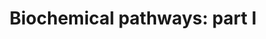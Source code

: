 ---
annotations:
- type: Pathway Ontology
  value: classic metabolic pathway
authors:
- Pieter Giesbertz
- Egonw
- DeSl
- MaintBot
- DrLightbourn
- Fehrhart
- Eweitz
description: This is a representation of the "Biochemical Pathways Part I" map provided
  by Roche and edited by Gerhard Michal. It exclusively represents metabolites of
  mammalian pathways. This pathway might be used to get a first impression of changes
  in primary metabolic pathways in metabolomics datasets.
last-edited: 2021-05-22
organisms:
- Homo sapiens
redirect_from:
- /index.php/Pathway:WP3604
- /instance/WP3604
schema-jsonld:
- '@context': https://schema.org/
  '@id': https://wikipathways.github.io/pathways/WP3604.html
  '@type': Dataset
  creator:
    '@type': Organization
    name: WikiPathways
  description: This is a representation of the "Biochemical Pathways Part I" map provided
    by Roche and edited by Gerhard Michal. It exclusively represents metabolites of
    mammalian pathways. This pathway might be used to get a first impression of changes
    in primary metabolic pathways in metabolomics datasets.
  keywords:
  - Carbamoylphosphate
  - D-2-Hydroxyglutaric acid
  - 19-Hydroxytestosterone
  - 3a,7a-Dihydroxy-5b-cholestane
  - Gluconic acid
  - L-Threonine
  - Aminoadipic acid
  - Galactose 1-phosphate
  - Lathosterol
  - Phosphoribosyl pyrophosphate
  - O-Acetylserine
  - 2-Ketobutyric acid
  - Gulonic acid
  - L-Phenylalanine
  - Uroporphyrinogen III
  - 16a-Hydroxyandrost-4-ene-3,17-dione
  - Uroporphyrinogen I
  - Dihydrothymine
  - Oxidized glutathione
  - Inosine
  - Phenylpyruvic acid
  - Coproporphyrin I
  - 5'-phosphoribosyl-a-N-formylglycineamidine
  - (S)-2,3,4,5-Tetrahydropiperidine-2-carboxylate
  - 3,5-Diiodo-L-tyrosine
  - 16a-hydroxydehydroepiandrosterone
  - isocaproic aldehyde
  - Glucaric acid
  - Oxalic acid
  - Sulfate
  - Uridine diphosphate-N-acetylglucosamine
  - Erythroascorbic acid
  - Phosphoserine
  - Alpha-D-Glucose 1,6-bisphosphate
  - dUMP
  - Cortolone
  - Cortexolone
  - Protoporphyrin IX
  - Deoxycytidine
  - Uridine
  - Tetrahydrofolic acid
  - AICAR
  - N-acetyl-S-(3-oxo-3-carboxy-n-propyl)cysteine
  - Fructose 6-phosphate
  - Taurine
  - 3-Hydroxyanthranilic acid
  - N-Acetyl-glucosamine 1-phosphate
  - Allantoic acid
  - Thymidine
  - Gluconolactone
  - Glyceric acid 1,3-biphosphate
  - Betaine aldehyde
  - Malonic acid
  - 2-Aminobenzoic acid
  - Kynurenic acid
  - Dehydroascorbic acid
  - allo-4-hydroxy-d-proline
  - Oxalacetic acid
  - D-Erythrose 4-phosphate
  - Chenodeoxycholic acid
  - 2-methylheptanone
  - Dopamine
  - Spermidine
  - Testosterone
  - Vitamin D3
  - 5-Aminolevulinic acid
  - Histamine
  - L-Valine
  - Estrone
  - D-Glucuronic acid 1-phosphate
  - (S)-2,3-Epoxysqualene
  - Glucose 6-phosphate
  - Cortisol
  - Tetrahydrocortisol
  - (S)-Methylmalonic acid semialdehyde
  - Citrulline
  - Etiocholanedione
  - N-Acetyl-D-mannosamine
  - Myo-inositol 1-phosphate
  - Glucose 1-phosphate
  - L-Histidine
  - 5,10-Methenyltetrahydrofolic acid
  - Beta-Alanine
  - S-Lactoylglutathione
  - Protoporphyrinogen IX
  - Phosphorylcholine
  - Inosinic acid
  - Oxoadipic acid
  - 5b-Cyprinol sulfate
  - Sphingosine
  - Heme
  - Acetaldehyde
  - dCMP
  - 2,3-Diketo-L-gulonate
  - Ornithine
  - Adenosine
  - Pyrrole-2-carboxylic acid
  - L-Methionine
  - 5-alpha-Dihydrotestosterone glucuronide
  - Acrylyl-CoA
  - Uracil
  - D-Xylose
  - Geranyl-PP
  - Glutathione
  - 7a-Hydroxy-cholestene-3-one
  - Coenzyme A
  - Spermine
  - Taurocholic acid
  - 5-androstenediol
  - L-Cystine
  - Orotic acid
  - 4,5-Dihydroorotic acid
  - Saccharopine
  - Dopaquinone
  - Vanillylmandelic acid
  - Alpha-Lactose
  - Adenylsuccinic acid
  - Orotidylic acid
  - Myoinositol
  - Glutaric acid
  - 3-Sulfinylpyruvic acid
  - Ergosterol
  - Allantoin
  - GDP-glucose
  - Glycineamideribotide
  - 4-Hydroxyphenylpyruvic acid
  - Adenosine 3',5'-diphosphate
  - Aldosterone hemiacetal
  - Dehydroepiandrosterone
  - Serotonin
  - Xanthurenic acid
  - 5-Thymidylic acid
  - Melanin
  - Ureidosuccinic acid
  - Deoxyadenosine
  - Urocanic acid
  - b-acetyl-glucosaminide
  - Glycolic acid
  - 4-Phosphopantothenoylcysteine
  - Hydantoin-5-propionic acid
  - Uridine 5'-diphosphate
  - Guanosine
  - L-2-Amino-3-oxobutanoic acid
  - 2-Aminomuconic acid semialdehyde
  - N'-Formylkynurenine
  - 11b,21-Dihydroxy-5b-pregnane-3,20-dione
  - 5,10-Methylene-THF
  - Cholic acid
  - 2-Keto-6-acetamidocaproate
  - Succinic acid semialdehyde
  - 1-Pyrroline-4-hydroxy-2-carboxylate
  - L-Tyrosine
  - dTDP
  - 7a,12a-Dihydroxy-5b-cholestan-3-one
  - L-Glutamine
  - Epinephrine
  - D-Glucurono-6,3-lactone
  - Glyceraldehyde
  - Pantetheine
  - Ureidoisobutyric acid
  - L-Lysine
  - 4-Hydroxy-L-proline
  - Xanthylic acid
  - L-Lactic acid
  - L-Gulonolactone
  - 4-Hydroxy-2-oxoglutaric acid
  - D-4'-Phosphopantothenate
  - D-Ribose 5-phosphate
  - D-Xylitol
  - L-Arabinose
  - 1-Pyrroline-2-carboxylic acid
  - Guanosine diphosphate
  - Androsterone
  - Fumaric acid
  - Succinic acid
  - 3-Hydroxy-3-methylglutaryl-CoA
  - D-Fructose 2,6-bisphosphate
  - L-Kynurenine
  - D-Glyceraldehyde 3-phosphate
  - Uridine diphosphategalactose
  - 2-oxo-4-hydroxy-5-aminovaleric acid
  - L-Lyxonic acid
  - 21-Hydroxypregnenolone
  - D-Xylulose
  - 11b,21-Dihydroxy-3,20-oxo-5b-pregnan-18-al
  - Isopentenyl pyrophosphate
  - Phosphoguanidinoacetate
  - 3a,21-Dihydroxy-5b-pregnane-11,20-dione
  - D-Fructose
  - Pyruvaldehyde
  - L-Malic acid
  - Uridine diphosphate glucose
  - Urea
  - Aminoacetone
  - Betaine
  - 2-Methyl-3-hydroxybutyryl-CoA
  - 3-Methyl-2-oxovaleric acid
  - Ureidopropionic acid
  - Pantothenic acid
  - 7a-Hydroxy-5b-cholestan-3-one
  - Guanosine monophosphate
  - Ergocalciferol
  - L-Dopa
  - Guanidoacetic acid
  - 16a-Hydroxyestrone
  - Malonic semialdehyde
  - Uroporphyrin III
  - 4,4-Dimethyl-5a-cholesta-8,24-dien-3-b-ol
  - 5-amino-1-(5-phospho-D-ribosyl)imidazole-4-carboxylate
  - 3-Phosphoglyceric acid
  - 3a,11b,21-Trihydroxy-20-oxo-5b-pregnan-18-al
  - D-Ribose
  - Adenosine phosphosulfate
  - Adenosine monophosphate
  - Ethanolamine
  - D-Proline
  - 1-Phosphatidyl-D-myo-inositol
  - Glycine
  - Tryptamine
  - Choloyl-CoA
  - 5-Amino-2-oxopentanoic acid
  - Amylose
  - Choline
  - Allysine
  - Hypotaurine
  - Acetylcholine
  - Farnesyl pyrophosphate
  - Phosphoribosyl formamidocarboxamide
  - L-Tryptophan
  - Cortisone
  - Quinolinic acid
  - D-1-Piperideine-2-carboxylic acid
  - Glycocholic acid
  - D-Glucuronic acid
  - L-Cysteine
  - Indoleacetaldehyde
  - Argininosuccinic acid
  - Zymosterol intermediate 2
  - Indolepyruvic acid
  - Coproporphyrinogen III
  - Thiocysteine
  - Cytidine triphosphate
  - 3-Hydroxyisovaleryl-CoA
  - Androstenedione
  - SAICAR
  - L-3-Hydroxykynurenine
  - Glycerol 3-phosphate
  - 4-Aminobutyraldehyde
  - L-Homoserine
  - Dihydrouracil
  - N5-Formyl-THF
  - Uridine 5'-monophosphate
  - Squalene
  - Oxoglutaric acid
  - Glutaryl-CoA
  - Propionyl-CoA
  - Progesterone
  - 17a,21-Dihydroxy-5b-pregnane-3,11,20-trione
  - Ergosta-5,7,22,24,(28)-tetraen-3b-ol
  - S-Methylmalonyl-CoA
  - 5-Phosphoribosylamine
  - Homogentisic acid
  - S-Adenosylhomocysteine
  - Adenosine triphosphate
  - Tetrahydrocorticosterone
  - D-Lactic acid
  - Cysteic acid
  - (S)-3-Hydroxyisobutyryl-CoA
  - 5-Hydroxylysine
  - D-Mannose
  - Adenine
  - Citric acid
  - Uric acid
  - Cytidine
  - 3a,7a,12a-Trihydroxy-5b-cholestanoic acid
  - 7a,12a-Dihydroxy-cholestene-3-one
  - L-4-Hydroxyglutamate semialdehyde
  - Alpha-ketoisovaleric acid
  - Gamma-Aminobutyric acid
  - Galactosylsphingosine
  - Thyroxine
  - Fructose 1,6-bisphosphate
  - 11-Dehydrocorticosterone
  - Sphinganine
  - Glycerol
  - Isobutyryl-CoA
  - Uridine triphosphate
  - L-Glutamic-gamma-semialdehyde
  - Tiglyl-CoA
  - Dephospho-CoA
  - 6-Phosphonoglucono-D-lactone
  - 1-Methylhistamine
  - N10-Formyl-THF
  - Galactosylhydroxylysine
  - Acetyl-CoA
  - Uridine diphosphate glucuronic acid
  - Hypoxanthine
  - 19-Hydroxyandrost-4-ene-3,17-dione
  - N-Acetyl-D-Glucosamine 6-Phosphate
  - Dihydrofolic acid
  - 2-Aminomuconic acid
  - Cytidine monophosphate
  - D-Maltose
  - Thymidine 5'-triphosphate
  - 2-Hydroxyestrone
  - Etiocholanolone
  - Mevalonic acid-5P
  - Palmityl-CoA
  - Succinyl-CoA
  - D-threo-Isocitric acid
  - Liothyronine
  - Phosphohydroxypyruvic acid
  - Formiminoglutamic acid
  - dUDP
  - Uridine diphosphate-N-acetylgalactosamine
  - D-Glucose
  - Pyrroline hydroxycarboxylic acid
  - Cytosine
  - Mevalonic acid
  - L-Isoleucine
  - Sucrose
  - Maleylacetoacetic acid
  - L-Proline
  - Calcitriol
  - L-Arabitol
  - 4-Fumarylacetoacetic acid
  - 6-Phosphogluconic acid
  - 3-Mercaptopyruvic acid
  - 7-Dehydrocholesterol
  - 1-Pyrroline-5-carboxylic acid
  - Hydroxymethylbilane
  - Guanine
  - 17a-Hydroxypregnenolone
  - Sulfite
  - R-Methylmalonyl-CoA
  - 22b-Hydroxycholesterol
  - (R)-b-aminoisobutyric acid
  - 2-dehydro-l-gulonolactone
  - Citicoline
  - Sorbitol
  - S-Adenosylmethionine
  - Glucosamine 6-phosphate
  - 5-Hydroxy-L-tryptophan
  - Fructose 1-phosphate
  - Chitobiose
  - Hydroxypropionic acid
  - Gamma-Glutamylcysteine
  - Pantothenol
  - Desmosterol
  - Deoxyguanosine
  - 2-Amino-3-carboxymuconic acid semialdehyde
  - Aldosterone
  - Norepinephrine
  - 3-Methylglutaconyl-CoA
  - 5-Formiminotetrahydrofolic acid
  - 2-Methylacetoacetyl-CoA
  - CDP
  - D-Ribulose
  - Indoleacetic acid
  - Hydroxypyruvic acid
  - Tetrahydrocortisone
  - Glutaconyl-CoA
  - Sedoheptulose-1,7-biphosphate
  - Putrescine
  - Methionine sulfoxide
  - Crotonoyl-CoA
  - Thymine
  - dCDP
  - Coproporphyrin III
  - L-Xylulose
  - Glyceric acid
  - 3a,20a,21-Trihydroxy-5b-pregnan-11-one
  - D-Galactose
  - N-Acetyl-D-mannosamine 6-phosphate
  - Oxalosuccinic acid
  - 3a,7a,12a,24-Tetrahydroxy-5b-cholestanoyl-CoA
  - dADP
  - scymnol sulfate
  - 2-Methylbutyryl-CoA
  - N-Acetyl-D-glucosamine
  - Pantetheine 4'-phosphate
  - O-Phosphoethanolamine
  - Ketoleucine
  - Uroporphyrin I
  - Creatine
  - L-Leucine
  - 3-Hydroxypropionyl-CoA
  - Glyoxylic acid
  - D-Ribulose 5-phosphate
  - 5b-pregnane-3,20-dione
  - L-Serine
  - Pregnenolone
  - 5-Hydroxyindoleacetic acid
  - Xylulose 5-phosphate
  - cis-Aconitic acid
  - Xanthine
  - dCTP
  - Sarcosine
  - Guanosine triphosphate
  - Dehydroepiandrosterone sulfate
  - delta-7,24-Cholestadien-3b-ol
  - Deoxyadenosine monophosphate
  - Isovaleryl-CoA
  - 5'-Phosphoribosyl-N-formylglycinamide
  - Phosphoenolpyruvic acid
  - 27-Deoxy-5b-cyprinol
  - 2-Hydroxybutyric acid
  - 4-Imidazolone-5-propionic acid
  - Porphobilinogen
  - 17-Hydroxyprogesterone
  - 2-Keto-6-aminocaproate
  - 21-Hydroxy-5b-pregnane-3,11,20-trione
  - Propinol adenylate
  - 20a,22b-Dihydroxycholesterol
  - Cellobiose
  - Malonyl-CoA
  - L-Pipecolic acid
  - L-Arginine
  - (S)-3-Hydroxyisobutyric acid
  - dGTP
  - 3-Methylcrotonyl-CoA
  - 5-Hydroxyindoleacetaldehyde
  - Deoxycorticosterone
  - (S)-b-aminoisobutyric acid
  - Corticosterone
  - Dimethylglycine
  - dATP
  - Homocysteine
  - Deoxyuridine triphosphate
  - Propionic acid
  - CDP-Ethanolamine
  - L-Glutamic acid 5-phosphate
  - Picolinic acid
  - Coproporphyrinogen I
  - N6-Acetyl-L-lysine
  - 11b,17a,21-Trihydroxy-5b-pregnane-3,20-dione
  - Neuraminic acid
  - Ascorbic acid
  - Pyruvic acid
  - 7a-Hydroxycholesterol
  - L-Aspartic acid
  - 5-Aminoimidazole ribonucleotide
  - Cholesterol
  - Mannose 6-phosphate
  - 3-Dehydro-L-gulonate
  - 4-Hydroxy-L-glutamic acid
  - 2-Phospho-D-glyceric acid
  - 5-Methyltetrahydrofolic acid
  - Phosphocreatine
  - L-Alanine
  - Methacrylyl-CoA
  - Glucosamine
  - Xanthosine
  - Lanosterin
  - 18-Hydroxycorticosterone
  - dGDP
  - Pregnanediol
  - 3a-Hydroxy-5b-pregnane-20-one
  - Estriol
  - Acetoacetic acid
  - 2'-Deoxyguanosine 5'-monophosphate
  - 2-Methoxyestrone
  - Phosphoadenosine phosphosulfate
  - Cortol
  - N-Acetylneuraminate 9-phosphate
  - Amylopectin
  - 3-Sulfinoalanine
  - 17a,20a-Dihydroxycholesterol
  - Glycerylphosphorylethanolamine
  - (S)-Ureidoglycolic acid
  - Iodotyrosine
  - Androstanedione
  - 5-Diphosphomevalonic acid
  - L-Glutamic acid
  - D-Sedoheptulose 7-phosphate
  - Dihydroxyacetone phosphate
  - 3-Dehydrosphinganine
  - Carglumic acid
  - Estradiol
  - L-Asparagine
  license: CC0
  name: 'Biochemical pathways: part I'
seo: CreativeWork
title: 'Biochemical pathways: part I'
wpid: WP3604
---